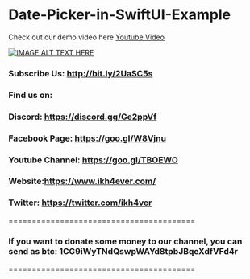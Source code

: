# Date-Picker-in-SwiftUI-Example

Check out our demo video here [Youtube Video](https://youtu.be/4WbxEeutCVI)

[![IMAGE ALT TEXT HERE](https://img.youtube.com/vi/4WbxEeutCVI/0.jpg)](https://www.youtube.com/watch?v=4WbxEeutCVI)

### Subscribe Us: http://bit.ly/2UaSC5s
### Find us on:
### Discord: https://discord.gg/Ge2ppVf
### Facebook Page: https://goo.gl/W8Vjnu
### Youtube Channel: https://goo.gl/TBOEWO 
### Website:https://www.ikh4ever.com/
### Twitter: https://twitter.com/ikh4ver
========================================

### If you want to donate some money to our channel, you can send as btc: 1CG9iWyTNdQswpWAYd8tpbJBqeXdfVFd4r 
========================================
